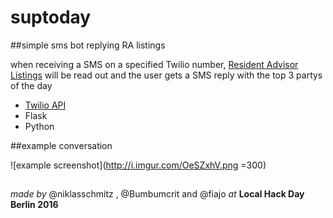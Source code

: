 # suptoday

##simple sms bot replying RA listings

when receiving a SMS on a specified Twilio number, [Resident Advisor Listings](https://www.residentadvisor.net/events.aspx) will be read out and the user gets a SMS reply with the top 3 partys of the day

- [Twilio API](https://www.twilio.com/docs/api)
- Flask
- Python

##example conversation

![example screenshot](http://i.imgur.com/OeSZxhV.png =300)

##

*made by* @niklasschmitz , @Bumbumcrit and @fiajo *at* 
**Local Hack Day Berlin 2016**
